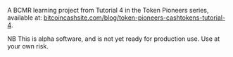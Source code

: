 A BCMR learning project from Tutorial 4 in the Token Pioneers series, available at: [bitcoincashsite.com/blog/token-pioneers-cashtokens-tutorial-4](https://www.bitcoincashsite.com/blog/token-pioneers-cashtokens-tutorial-4).

NB This is alpha software, and is not yet ready for production use. Use at your own risk.
